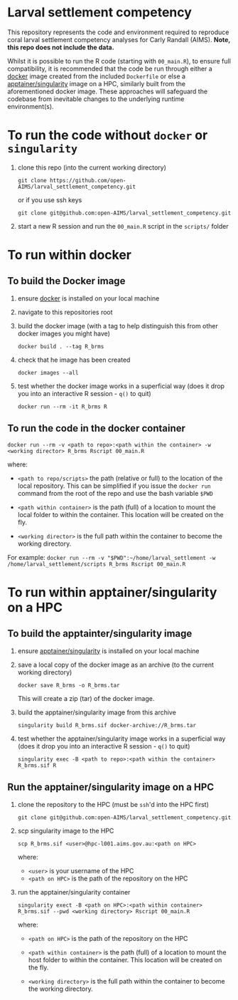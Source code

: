 # Larval settlement competency

This repository represents the code and environment required to
reproduce coral larval settlement competency analyses for Carly
Randall (AIMS).  **Note, this repo does not include the data.**

Whilst it is possible to run the R code (starting with `00_main.R`),
to ensure full compatibility, it is recommended that the code be run
through either a [docker](https://www.docker.com) image created from
the included `Dockerfile` or else a
[apptainer/singularity](https://apptainer.org/) image on a HPC,
similarly built from the aforementioned docker image.  These
approaches will safeguard the codebase from inevitable changes to the
underlying runtime environment(s).

# To run the code without `docker` or `singularity`

1. clone this repo (into the current working directory)

   `git clone https://github.com/open-AIMS/larval_settlement_competency.git`
   
   or if you use ssh keys
   
   `git clone git@github.com:open-AIMS/larval_settlement_competency.git`

2. start a new R session and run the `00_main.R` script in the
   `scripts/` folder

# To run within docker

## To build the Docker image

1. ensure [docker](https://www.docker.com) is installed on your local
   machine

2. navigate to this repositories root

3. build the docker image (with a tag to help distinguish this from
   other docker images you might have)
   
   `docker build . --tag R_brms`

4. check that he image has been created
   
   `docker images --all`

5. test whether the docker image works in a superficial way (does it
   drop you into an interactive R session - `q()` to quit)

   `docker run --rm -it R_brms R`

## To run the code in the docker container

   `docker run --rm -v <path to repo>:<path within the container> -w <working director> R_brms Rscript 00_main.R`
   
   where:
   
   - `<path to repo/scripts>` the path (relative or full) to the
   location of the local repository.  This can be simplified if you
   issue the `docker run` command from the root of the repo and use
   the bash variable `$PWD`

   - `<path within container>` is the path (full) of a location to
   mount the local folder to within the container.  This location will
   be created on the fly.

   - `<working director>` is the full path within the container to
     become the working directory.
   
   For example:
   `docker run --rm -v "$PWD":~/home/larval_settlement -w /home/larval_settlement/scripts R_brms Rscript 00_main.R`

# To run within apptainer/singularity on a HPC

## To build the apptainter/singularity image

1. ensure [apptainer/singularity](https://apptainer.org/) is installed on your local
   machine

2. save a local copy of the docker image as an archive (to the current
   working directory)
   
   `docker save R_brms -o R_brms.tar`
   
   This will create a zip (tar) of the docker image.
   
3. build the apptainer/singularity image from this archive

   `singularity build R_brms.sif docker-archive://R_brms.tar`

4. test whether the apptainer/singularity image works in a superficial
   way (does it drop you into an interactive R session - `q()` to
   quit)
   
   `singularity exec -B <path to repo>:<path within the container> R_brms.sif R` 

## Run the apptainer/singularity image on a HPC

1. clone the repository to the HPC (must be `ssh`'d into the HPC first)

   `git clone git@github.com:open-AIMS/larval_settlement_competency.git`


2. scp singularity image to the HPC

   `scp R_brms.sif <user>@hpc-l001.aims.gov.au:<path on HPC>`
   
   where:
   
   - `<user>` is your username of the HPC
   - `<path on HPC>` is the path of the repository on the HPC
   
3. run the apptainer/singularity container

   `singularity exect -B <path on HPC>:<path within container> R_brms.sif --pwd <working directory> Rscript 00_main.R`
   
   where:
   
   - `<path on HPC>` is the path of the repository on the HPC

   - `<path within container>` is the path (full) of a location to
      mount the host folder to within the container.  This location
      will be created on the fly.
	  
   - `<working directory>` is the full path within the container to
     become the working directory.

